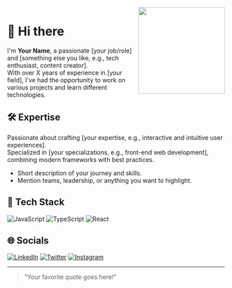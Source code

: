 <img align="right" src="YOUR-IMAGE-LINK-HERE" width="200" />

# 👋 Hi there

I'm **Your Name**, a passionate [your job/role] and [something else you like, e.g., tech enthusiast, content creator].  
With over X years of experience in [your field], I've had the opportunity to work on various projects and learn different technologies.

## 🛠️ Expertise

Passionate about crafting [your expertise, e.g., interactive and intuitive user experiences].  
Specialized in [your specializations, e.g., front-end web development], combining modern frameworks with best practices.

- Short description of your journey and skills.
- Mention teams, leadership, or anything you want to highlight.

## 🚀 Tech Stack

![JavaScript](https://img.shields.io/badge/-JavaScript-F7DF1E?logo=javascript&logoColor=black&style=flat-square)
![TypeScript](https://img.shields.io/badge/-TypeScript-007ACC?logo=typescript&logoColor=white&style=flat-square)
![React](https://img.shields.io/badge/-React-20232A?logo=react&logoColor=61DAFB&style=flat-square)
<!-- Add more shields for your stack. Search "shields.io badge <tech>" on Google! -->

## 🌐 Socials

[![LinkedIn](https://img.shields.io/badge/-LinkedIn-0077B5?logo=linkedin&logoColor=white&style=flat-square)](https://linkedin.com/in/yourusername)
[![Twitter](https://img.shields.io/badge/-Twitter-1DA1F2?logo=twitter&logoColor=white&style=flat-square)](https://twitter.com/yourusername)
[![Instagram](https://img.shields.io/badge/-Instagram-E4405F?logo=instagram&logoColor=white&style=flat-square)](https://instagram.com/yourusername)
<!-- Add more socials as needed -->

---

> "Your favorite quote goes here!"

